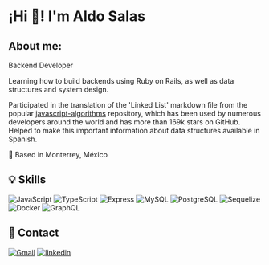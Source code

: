 # ¡Hi 👋! I'm Aldo Salas

## About me:

Backend Developer

Learning how to build backends using Ruby on Rails, as well as data structures and system design.

Participated in the translation of the 'Linked List' markdown file from the popular [javascript-algorithms](https://github.com/trekhleb/javascript-algorithms/blob/master/src/data-structures/linked-list/README.es-ES.md) repository, which has been used by numerous developers around the world and has more than 169k stars on GitHub. Helped to make this important information about data structures available in Spanish.

📍 Based in Monterrey, México

## 💡 Skills
![JavaScript](https://img.shields.io/badge/JavaScript-F7DF1E.svg?style=for-the-badge&logo=JavaScript&logoColor=black)
![TypeScript](https://img.shields.io/badge/TypeScript-007ACC?style=for-the-badge&logo=typescript&logoColor=white)
![Express](https://img.shields.io/badge/Express-000000.svg?style=for-the-badge&logo=Express&logoColor=white)
![MySQL](https://img.shields.io/badge/MySQL-4479A1.svg?style=for-the-badge&logo=MySQL&logoColor=white)
![PostgreSQL](https://img.shields.io/badge/PostgreSQL-4169E1.svg?style=for-the-badge&logo=PostgreSQL&logoColor=white)
![Sequelize](https://img.shields.io/badge/Sequelize-52B0E7.svg?style=for-the-badge&logo=Sequelize&logoColor=white)
![Docker](https://img.shields.io/badge/Docker-2CA5E0?style=for-the-badge&logo=docker&logoColor=white)
![GraphQL](https://img.shields.io/badge/GraphQL-E10098.svg?style=for-the-badge&logo=GraphQL&logoColor=white)

## 💬 Contact

[![Gmail](https://img.shields.io/badge/Gmail-D14836?style=for-the-badge&logo=gmail&logoColor=white)](mailto:aldosalasrdz@gmail.com)
[![linkedin](https://img.shields.io/badge/linkedin-0A66C2?style=for-the-badge&logo=linkedin&logoColor=white)](https://www.linkedin.com/in/aldosalasrdz/)
